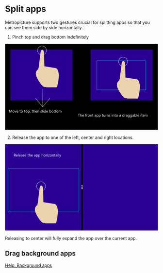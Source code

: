 # Split apps

Metropicture supports two gestures crucial for splitting apps so that you can see them side by side horizontally.

1. Pinch top and drag bottom indefinitely

![](https://github.com/metropicture/help/blob/master/images/Split-app-1.png?raw=true)

2. Release the app to one of the left, center and right locations.

![](https://github.com/metropicture/help/blob/master/images/Split-app-2.png?raw=true)

Releasing to center will fully expand the app over the current app.

## Drag background apps

[Help: Background apps](background-apps.md)
